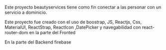 Este proyecto beautyservices tiene como fin conectar a las personar con un servicio a dominicio.


Este proyecto fue creado con el uso de boostrap, JS, Reactjs, Css, MaterialUI, ReactStrap, ReactIcon
,DatePicker y navegabilidad con react-router-dom en la parte del Fronted

En la parte del Backend firebase 

